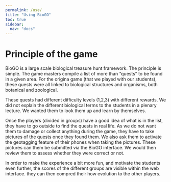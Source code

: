 ```yaml
---
permalink: /use/
title: "Using BioGO"
toc: true
sidebar:
  nav: "docs"
---
```


# Principle of the game

BioGO is a large scale biological treasure hunt framework. The principle is simple. The game masters compile a list of more than  “quests” to be found in a given area. For the origina game (that we played with our students), these quests were all linked to biological structures and organisms, both botanical and zoological. 

These quests had different difficulty levels (1,2,3) with different rewards. We did not explain the different biological terms to the students in a plenary lecture. We wanted them to look them up and learn by themselves.

Once the players (divided in groups) have a good idea of what is in the list, they have to go outside to find the quests in real life. As we do not want them to damage or collect anything during the game, they have to take pictures of the quests once they found them. We also ask them to activate the geotagging feature of their phones when taking the pictures. These pictures can them be submitted via the BioGO interface. We would then review them to assess whether they were correct or not.

In order to make the experience a bit more fun, and motivate the students even further, the scores of the different groups are visible within the web interface. they can then compred their how evolution to the other players. 